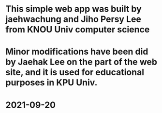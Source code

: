 # This simple web app was built by  jaehwachung and Jiho Persy Lee from KNOU Univ computer science
# Minor modifications have been did by Jaehak Lee on the part of the web site, and it is used for educational purposes in KPU Univ.
# 2021-09-20
